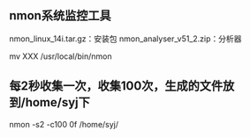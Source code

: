 ## nmon系统监控工具
nmon_linux_14i.tar.gz：安装包
nmon_analyser_v51_2.zip：分析器

mv XXX /usr/local/bin/nmon
## 每2秒收集一次，收集100次，生成的文件放到/home/syj下
nmon -s2 -c100 0f /home/syj/
